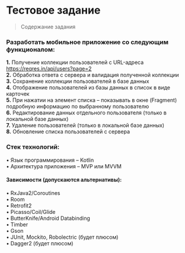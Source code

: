 # Тестовое задание 

> Содержание задания

### Разработать мобильное приложение со следующим функционалом:

**1.**	Получение коллекции пользователей с URL-адреса https://reqres.in/api/users?page=2   
**2.**	Обработка ответа с сервера и валидация полученной коллекции   
**3.**	Сохранение коллекции пользователей в базе данных    
**4.**	Отображение пользователей из базы данных в список в виде карточек   
**5.**	При нажатии на элемент списка – показывать в окне (Fragment) подробную информацию по выбранному пользователю    
**6.**	Редактирование данных отдельного пользователя (только в локальной базе данных)    
**7.**	Удаление пользователей (только в локальной базе данных)   
**8.**	Обновление списка пользователей с сервера   

### Стек технологий:
•	Язык программирования – Kotlin    
•	Архитектура приложения – MVP или MVVM   

#### Зависимости (допускаются альтернативы):
•	RxJava2/Coroutines    
•	Room    
•	Retrofit2   
•	Picasso/Coil/Glide    
•	ButterKnife/Android Databinding     
•	Timber    
•	Gson    
•	JUnit, Mockito, Robolectric (будет плюсом)    
•	Dagger2 (будет плюсом)
